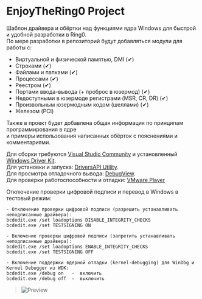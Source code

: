 # EnjoyTheRing0 Project
Шаблон драйвера и обёртки над функциями ядра Windows для быстрой и удобной разработки в Ring0.  
По мере разработки в репозиторий будут добавляться модули для работы с:
* Виртуальной и физической памятью, DMI (✔)
* Строками (✔)
* Файлами и папками (✔)
* Процессами (✔)
* Реестром (✔)
* Портами ввода-вывода (+ проброс в юзермод) (✔)
* Недоступными в юзермоде регистрами (MSR, CR, DR) (✔)
* Произвольным юзермодным кодом (шеллами) (✔)
* Железом (PCI)
  
Также в проект будет добавлена общая информация по принципам программирования в ядре  
и примеры использования написанных обёрток с пояснениями и комментариями.  
  
Для сборки требуются [Visual Studio Community](https://www.visualstudio.com/post-download-vs?sku=community&clcid=0x419) 
и установленный [Windows Driver Kit](https://msdn.microsoft.com/en-us/windows/hardware/gg454513.aspx).  
Для установки и запуска: [DriversAPI Utility](https://github.com/HoShiMin/DriversAPI/releases).  
Для просмотра отладочного вывода: [DebugView](https://technet.microsoft.com/ru-ru/sysinternals/bb896647.aspx).  
Для проверки работоспособности и отладки: [VMware Player](http://www.vmware.com/products/player/playerpro-evaluation.html)  
  
Отключение проверки цифровой подписи и перевод в Windows в тестовый режим:  

    - Отключение проверки цифровой подписи (разрешить устанавливать неподписанные драйвера):
    bcdedit.exe /set loadoptions DISABLE_INTEGRITY_CHECKS
    bcdedit.exe /set TESTSIGNING ON

    - Включение проверки цифровой подписи (запретить устанавливать неподписанные драйвера):
    bcdedit.exe /set loadoptions ENABLE_INTEGRITY_CHECKS
    bcdedit.exe /set TESTSIGNING OFF

    - Включение поддержки ядерной отладки (kernel-debugging) для WinDbg и Kernel Debugger из WDK:
    bcdedit.exe /debug on   -  включить
    bcdedit.exe /debug off  -  выключить
  
  >![Preview](http://dl1.joxi.net/drive/0003/1650/247410/160110/a3c3734531.png "Preview")
